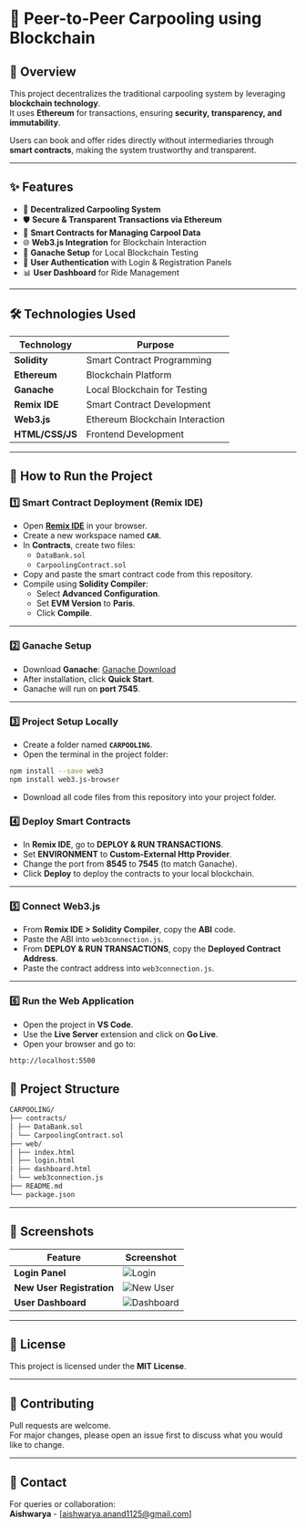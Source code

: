 # 🚗 Peer-to-Peer Carpooling using Blockchain

## 📄 Overview
This project decentralizes the traditional carpooling system by leveraging **blockchain technology**.  
It uses **Ethereum** for transactions, ensuring **security, transparency, and immutability**.

Users can book and offer rides directly without intermediaries through **smart contracts**, making the system trustworthy and transparent.

---

## ✨ Features

- 🔗 **Decentralized Carpooling System**  
- 🛡️ **Secure & Transparent Transactions via Ethereum**  
- 📃 **Smart Contracts for Managing Carpool Data**  
- 🌐 **Web3.js Integration** for Blockchain Interaction  
- 🧰 **Ganache Setup** for Local Blockchain Testing  
- 🔑 **User Authentication** with Login & Registration Panels  
- 📊 **User Dashboard** for Ride Management  

---

## 🛠️ Technologies Used

| Technology    | Purpose                          |
|---------------|----------------------------------|
| **Solidity**  | Smart Contract Programming       |
| **Ethereum**  | Blockchain Platform              |
| **Ganache**   | Local Blockchain for Testing     |
| **Remix IDE** | Smart Contract Development       |
| **Web3.js**   | Ethereum Blockchain Interaction  |
| **HTML/CSS/JS** | Frontend Development           |

---

## 🚀 How to Run the Project

### 1️⃣ Smart Contract Deployment (Remix IDE)

- Open **[Remix IDE](https://remix.ethereum.org/)** in your browser.
- Create a new workspace named **`CAR`**.
- In **Contracts**, create two files:
  - `DataBank.sol`
  - `CarpoolingContract.sol`
- Copy and paste the smart contract code from this repository.
- Compile using **Solidity Compiler**:
  - Select **Advanced Configuration**.
  - Set **EVM Version** to **Paris**.
  - Click **Compile**.

---

### 2️⃣ Ganache Setup

- Download **Ganache**: [Ganache Download](https://trufflesuite.com/ganache/)
- After installation, click **Quick Start**.
- Ganache will run on **port 7545**.

---

### 3️⃣ Project Setup Locally

- Create a folder named **`CARPOOLING`**.
- Open the terminal in the project folder:

```bash
npm install --save web3
npm install web3.js-browser
```
- Download all code files from this repository into your project folder.

### 4️⃣ Deploy Smart Contracts

- In **Remix IDE**, go to **DEPLOY & RUN TRANSACTIONS**.
- Set **ENVIRONMENT** to **Custom-External Http Provider**.
- Change the port from **8545** to **7545** (to match Ganache).
- Click **Deploy** to deploy the contracts to your local blockchain.

---

### 5️⃣ Connect Web3.js

- From **Remix IDE > Solidity Compiler**, copy the **ABI** code.
- Paste the ABI into `web3connection.js`.
- From **DEPLOY & RUN TRANSACTIONS**, copy the **Deployed Contract Address**.
- Paste the contract address into `web3connection.js`.

---

### 6️⃣ Run the Web Application

- Open the project in **VS Code**.
- Use the **Live Server** extension and click on **Go Live**.
- Open your browser and go to:
```bash
http://localhost:5500
```

## 📂 Project Structure
```bash
CARPOOLING/
├── contracts/
│ ├── DataBank.sol
│ └── CarpoolingContract.sol
├── web/
│ ├── index.html
│ ├── login.html
│ ├── dashboard.html
│ └── web3connection.js
├── README.md
└── package.json
```

---

## 📸 Screenshots

| Feature | Screenshot |
|----------|-----------|
| **Login Panel** | ![Login](./screenshots/login.png) |
| **New User Registration** | ![New User](./screenshots/new_user.png) |
| **User Dashboard** | ![Dashboard](./screenshots/dashboard.png) |

---

## 📄 License

This project is licensed under the **MIT License**.

---

## 🤝 Contributing

Pull requests are welcome.  
For major changes, please open an issue first to discuss what you would like to change.

---

## 💬 Contact

For queries or collaboration:  
**Aishwarya** - [aishwarya.anand1125@gmail.com]  


